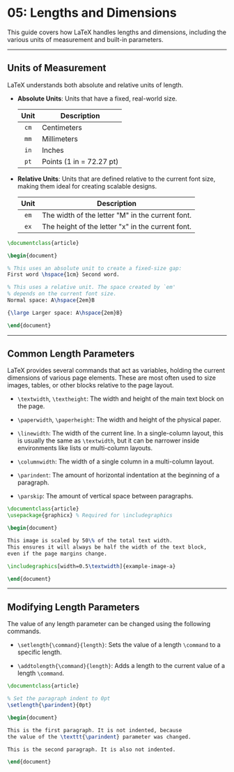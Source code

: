 # 05: Lengths and Dimensions

This guide covers how LaTeX handles lengths and dimensions, including the various units of measurement and built-in parameters.

---

## Units of Measurement

LaTeX understands both absolute and relative units of length.

- **Absolute Units**: Units that have a fixed, real-world size.
  
  | Unit  | Description              |
  | :---: | ------------------------ |
  | `cm`  | Centimeters              |
  | `mm`  | Millimeters              |
  | `in`  | Inches                   |
  | `pt`  | Points (1 in = 72.27 pt) |

- **Relative Units**: Units that are defined relative to the current font size, making them ideal for creating scalable designs.
  
  | Unit  | Description                                       |
  | :---: | ------------------------------------------------- |
  | `em`  | The width of the letter "M" in the current font.  |
  | `ex`  | The height of the letter "x" in the current font. |

```latex
\documentclass{article}

\begin{document}

% This uses an absolute unit to create a fixed-size gap:
First word \hspace{1cm} Second word.

% This uses a relative unit. The space created by `em'
% depends on the current font size.
Normal space: A\hspace{2em}B

{\large Larger space: A\hspace{2em}B}

\end{document}
```

---

## Common Length Parameters

LaTeX provides several commands that act as variables, holding the current dimensions of various page elements. These are most often used to size images, tables, or other blocks relative to the page layout.

- `\textwidth`, `\textheight`: The width and height of the main text block on the page.

- `\paperwidth`, `\paperheight`: The width and height of the physical paper.

- `\linewidth`: The width of the current line. In a single-column layout, this is usually the same as `\textwidth`, but it can be narrower inside environments like lists or multi-column layouts.

- `\columnwidth`: The width of a single column in a multi-column layout.

- `\parindent`: The amount of horizontal indentation at the beginning of a paragraph.

- `\parskip`: The amount of vertical space between paragraphs.

```latex
\documentclass{article}
\usepackage{graphicx} % Required for \includegraphics

\begin{document}

This image is scaled by 50\% of the total text width.
This ensures it will always be half the width of the text block,
even if the page margins change.

\includegraphics[width=0.5\textwidth]{example-image-a}

\end{document}
```

---

## Modifying Length Parameters

The value of any length parameter can be changed using the following commands.

- `\setlength{\command}{length}`: Sets the value of a length `\command` to a specific length.

- `\addtolength{\command}{length}`: Adds a length to the current value of a length `\command`.

```latex
\documentclass{article}

% Set the paragraph indent to 0pt
\setlength{\parindent}{0pt}

\begin{document}

This is the first paragraph. It is not indented, because
the value of the \texttt{\parindent} parameter was changed.

This is the second paragraph. It is also not indented.

\end{document}
```
